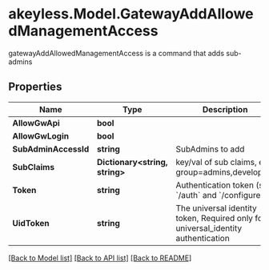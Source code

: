 # akeyless.Model.GatewayAddAllowedManagementAccess
gatewayAddAllowedManagementAccess is a command that adds sub-admins

## Properties

Name | Type | Description | Notes
------------ | ------------- | ------------- | -------------
**AllowGwApi** | **bool** |  | [optional] 
**AllowGwLogin** | **bool** |  | [optional] 
**SubAdminAccessId** | **string** | SubAdmins to add | 
**SubClaims** | **Dictionary&lt;string, string&gt;** | key/val of sub claims, e.g group&#x3D;admins,developers | [optional] 
**Token** | **string** | Authentication token (see &#x60;/auth&#x60; and &#x60;/configure&#x60;) | [optional] 
**UidToken** | **string** | The universal identity token, Required only for universal_identity authentication | [optional] 

[[Back to Model list]](../README.md#documentation-for-models) [[Back to API list]](../README.md#documentation-for-api-endpoints) [[Back to README]](../README.md)

